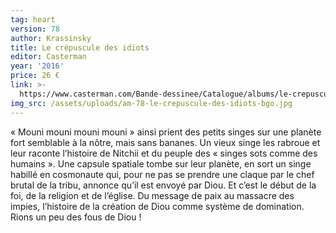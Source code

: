 ```yaml
---
tag: heart
version: 78
author: Krassinsky
title: Le crépuscule des idiots
editor: Casterman
year: '2016'
price: 26 €
link: >-
  https://www.casterman.com/Bande-dessinee/Catalogue/albums/le-crepuscule-des-idiots
img_src: /assets/uploads/am-78-le-crepuscule-des-idiots-bgo.jpg
---
```

« Mouni mouni mouni mouni » ainsi prient des petits singes sur une planète fort semblable à la nôtre, mais sans bananes. Un vieux singe les rabroue et leur raconte l’histoire de Nitchii et du peuple des « singes sots comme des humains ». Une capsule spatiale tombe sur leur planète, en sort un singe habillé en cosmonaute qui, pour ne pas se prendre une claque par le chef brutal de la tribu, annonce qu’il est envoyé par Diou. Et c’est le début de la foi, de la religion et de l’église. Du message de paix au massacre des impies, l’histoire de la création de Diou comme système de domination. Rions un peu des fous de Diou !
